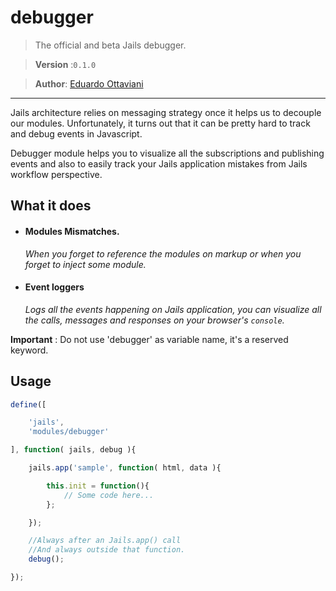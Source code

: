 # debugger

>The official and beta Jails debugger.

>**Version** :`0.1.0`

>**Author**: [Eduardo Ottaviani](//github.com/Javiani)

---

Jails architecture relies on messaging strategy once it helps us to decouple our modules. Unfortunately, it turns out that it can be pretty hard to track and debug events in Javascript.

Debugger module helps you to visualize all the subscriptions and publishing events and also to easily track your Jails application mistakes from Jails workflow perspective.

## What it does

- #### Modules Mismatches.

    *When you forget to reference the modules on markup or when you forget to inject some module.*

- #### Event loggers

    *Logs all the events happening on Jails application, you can visualize all the calls, messages and responses on your browser's `console`.*

**Important** :
Do not use 'debugger' as variable name, it's a reserved keyword.


## Usage

```js
define([

	'jails',
	'modules/debugger'

], function( jails, debug ){

	jails.app('sample', function( html, data ){

		this.init = function(){
            // Some code here...
		};

	});

    //Always after an Jails.app() call
    //And always outside that function.
	debug();

});

```

